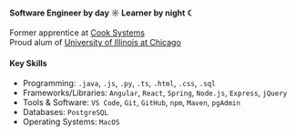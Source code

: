 #### Software Engineer by day ☼ Learner by night ☾

Former apprentice at [Cook Systems](https://cooksys.com/FastTrack/)<br>
Proud alum of [University of Illinois at Chicago](https://cs.uic.edu)<br>

#### Key Skills 
- Programming: `.java`, `.js`, `.py`, `.ts`, `.html`, `.css`, `.sql`
- Frameworks/Libraries: `Angular`, `React`, `Spring`, `Node.js`, `Express`, `jQuery`
- Tools & Software: `VS Code`, `Git`, `GitHub`, `npm`, `Maven`, `pgAdmin`
- Databases: `PostgreSQL`
- Operating Systems: `MacOS`
